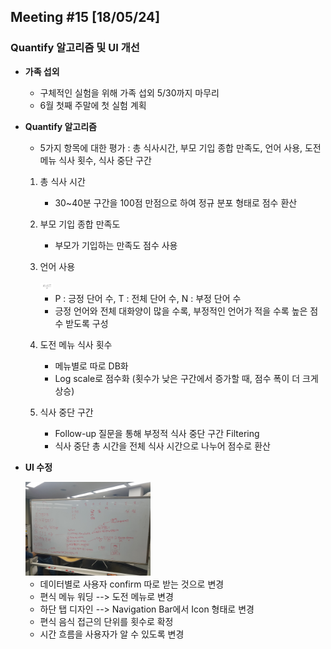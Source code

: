 ## Meeting #15 [18/05/24]
### Quantify 알고리즘 및 UI 개선

- **가족 섭외**
	- 구체적인 실험을 위해 가족 섭외 5/30까지 마무리
	- 6월 첫째 주말에 첫 실험 계획

- **Quantify 알고리즘**
	- 5가지 항목에 대한 평가 : 총 식사시간, 부모 기입 종합 만족도, 언어 사용, 도전 메뉴 식사 횟수, 식사 중단 구간
	1. 총 식사 시간
		- 30~40분 구간을 100점 만점으로 하여 정규 분포 형태로 점수 환산

	2. 부모 기입 종합 만족도
		- 부모가 기입하는 만족도 점수 사용

	3. 언어 사용 

		<img src="/img/27.png" style="width: 20px;">
		
		- P : 긍정 단어 수, T : 전체 단어 수, N : 부정 단어 수
		- 긍정 언어와 전체 대화양이 많을 수록, 부정적인 언어가 적을 수록 높은 점수 받도록 구성

	4. 도전 메뉴 식사 횟수
		- 메뉴별로 따로 DB화
		- Log scale로 점수화 (횟수가 낮은 구간에서 증가할 때, 점수 폭이 더 크게 상승)

	5. 식사 중단 구간
		- Follow-up 질문을 통해 부정적 식사 중단 구간 Filtering
		- 식사 중단 총 시간을 전체 식사 시간으로 나누어 점수로 환산

- **UI 수정**

	<img src="/img/28.jpeg" style="width: 200px;">

	- 데이터별로 사용자 confirm 따로 받는 것으로 변경
	- 편식 메뉴 워딩 --> 도전 메뉴로 변경
	- 하단 탭 디자인 --> Navigation Bar에서 Icon 형태로 변경
	- 편식 음식 접근의 단위를 횟수로 확정
	- 시간 흐름을 사용자가 알 수 있도록 변경
